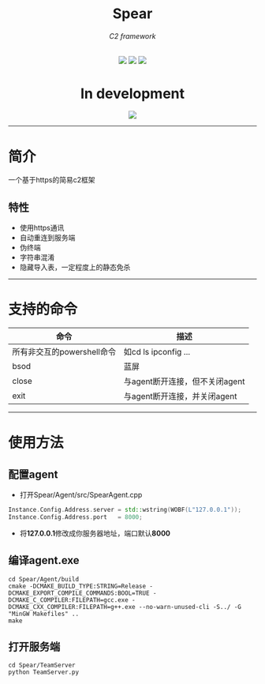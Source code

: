 <h1 align=center><b>Spear</b></h1>
<h6 align=center>C2 framework</h3>
<div align=center>
    <img src="https://img.shields.io/badge/Github-K1y0t4k4-yellow?style=plastic&logo=github" />
    <img src="https://img.shields.io/badge/Python-yellow?style=plastic&logo=python" />
    <img src="https://img.shields.io/badge/C/C++-yellow?style=plastic&logo=c&logoColor=blue" />
</div>

<h1 align=center><b>In development</b></h1>

<div align=center>
    <img src="https://github.com/k1y0t4k4/Spear/img/banner.png" />
</div>

---

# 简介
一个基于https的简易c2框架
## 特性
- 使用https通讯
- 自动重连到服务端
- 伪终端
- 字符串混淆
- 隐藏导入表，一定程度上的静态免杀

---

# 支持的命令
|命令|描述|
|---|---|
|所有非交互的powershell命令|如cd ls ipconfig ...|
|bsod|蓝屏|
|close|与agent断开连接，但不关闭agent|
|exit|与agent断开连接，并关闭agent|
---

# 使用方法
## 配置agent
- 打开Spear/Agent/src/SpearAgent.cpp
```cpp
Instance.Config.Address.server = std::wstring(WOBF(L"127.0.0.1"));
Instance.Config.Address.port   = 8000;
```
- 将**127.0.0.1**修改成你服务器地址，端口默认**8000**
## 编译agent.exe
```shell
cd Spear/Agent/build
cmake -DCMAKE_BUILD_TYPE:STRING=Release -DCMAKE_EXPORT_COMPILE_COMMANDS:BOOL=TRUE -DCMAKE_C_COMPILER:FILEPATH=gcc.exe -DCMAKE_CXX_COMPILER:FILEPATH=g++.exe --no-warn-unused-cli -S../ -G "MinGW Makefiles" ..
make
```

## 打开服务端
```shell
cd Spear/TeamServer
python TeamServer.py
```